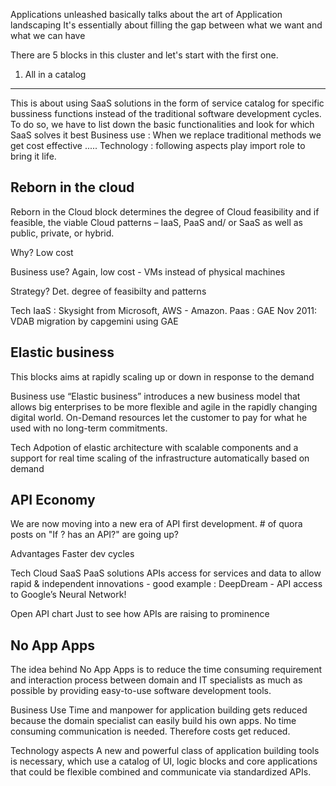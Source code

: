 Applications unleashed basically talks about the art of Application landscaping
It's essentially about filling the gap between what we want and what we can have


There are 5 blocks in this cluster and let's start with the first one.

1. All in a catalog
---------
This is about using SaaS solutions in the form of service catalog for specific bussiness functions instead of the traditional software development cycles.
To do so, we have to list down the basic functionalities and look for which SaaS solves it best
Business use : When we replace traditional methods we get cost effective .....
Technology : following aspects play import role to bring it life. 

Reborn in the cloud
-----
Reborn in the Cloud block determines the degree of Cloud feasibility and if feasible, the viable Cloud patterns – IaaS, PaaS and/ or SaaS as well as public, private, or hybrid.

Why?
Low cost

Business use?
Again, low cost - VMs instead of physical machines

Strategy?
Det. degree of feasibilty and patterns

Tech
IaaS : Skysight from Microsoft, AWS - Amazon.
Paas : GAE
Nov 2011: VDAB migration by capgemini using GAE


Elastic business
----------
This blocks aims at rapidly scaling up or down in response to the demand

Business use
“Elastic business” introduces a new business model that allows big enterprises to be more flexible and agile in the rapidly changing digital world. 
On-Demand resources let the customer to pay for what he used with no long-term commitments.

Tech
Adpotion of elastic architecture with scalable components and a support for real time scaling of the infrastructure automatically based on demand


API Economy
-------------
We are now moving into a new era of API first development. # of quora posts on "If ? has an API?" are going up?

Advantages
Faster dev cycles


Tech
Cloud SaaS
PaaS solutions
APIs access for services and data to allow rapid & independent innovations - good example : DeepDream - API access to Google’s Neural Network!

Open API chart
Just to see how APIs are raising to prominence


No App Apps
----------
The idea behind No App Apps is to reduce the time consuming requirement and interaction process between domain and IT specialists as much as possible by providing easy-to-use software development tools.

Business Use
Time and manpower for application building gets reduced because the domain specialist can easily build his own apps. No time consuming communication is needed. Therefore costs get reduced.

Technology aspects
A new and powerful class of application building tools is necessary, which use a catalog of UI, logic blocks and core applications that could be flexible combined and communicate via standardized APIs.


